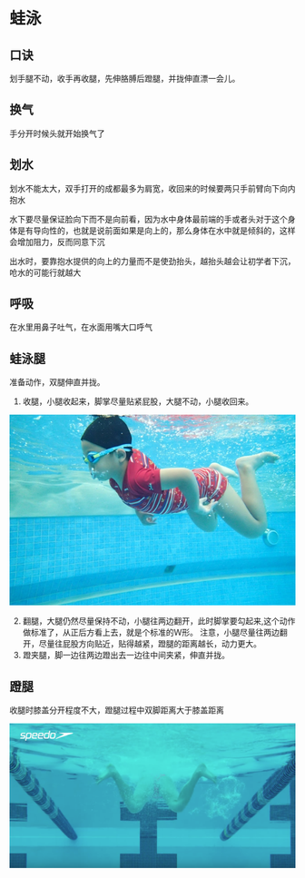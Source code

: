 # 蛙泳

## 口诀
划手腿不动，收手再收腿，先伸胳膊后蹬腿，并拢伸直漂一会儿。

## 换气

手分开时候头就开始换气了

## 划水
划水不能太大，双手打开的成都最多为肩宽，收回来的时候要两只手前臂向下向内抱水

水下要尽量保证脸向下而不是向前看，因为水中身体最前端的手或者头对于这个身体是有导向性的，也就是说前面如果是向上的，那么身体在水中就是倾斜的，这样会增加阻力，反而同意下沉

出水时，要靠抱水提供的向上的力量而不是使劲抬头，越抬头越会让初学者下沉，呛水的可能行就越大


## 呼吸

在水里用鼻子吐气，在水面用嘴大口呼气

## 蛙泳腿

准备动作，双腿伸直并拢。 

1. 收腿，小腿收起来，脚掌尽量贴紧屁股，大腿不动，小腿收回来。 

![](./assets/收腿.jpg)

2. 翻腿，大腿仍然尽量保持不动，小腿往两边翻开，此时脚掌要勾起来,这个动作做标准了，从正后方看上去，就是个标准的Ｗ形。 注意，小腿尽量往两边翻开，尽量往屁股方向贴近，贴得越紧，蹬腿的距离越长，动力更大。 
3. 蹬夹腿，脚一边往两边蹬出去一边往中间夹紧，伸直并拢。

## 蹬腿

收腿时膝盖分开程度不大，蹬腿过程中双脚距离大于膝盖距离

![](./assets/蛙泳蹬腿.png)